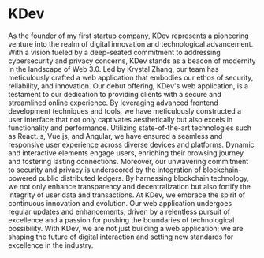 # KDev 
As the founder of my first startup company, KDev represents a pioneering venture into the realm of digital innovation and technological advancement. 
With a vision fueled by a deep-seated commitment to addressing cybersecurity and privacy concerns, KDev stands as a beacon of modernity in the landscape of Web 3.0. 
Led by Krystal Zhang, our team has meticulously crafted a web application that embodies our ethos of security, reliability, and innovation.
Our debut offering, KDev's web application, is a testament to our dedication to providing clients with a secure and streamlined online experience. 
By leveraging advanced frontend development techniques and tools, we have meticulously constructed a user interface that not only captivates 
aesthetically but also excels in functionality and performance. Utilizing state-of-the-art technologies such as React.js, Vue.js, and Angular, 
we have ensured a seamless and responsive user experience across diverse devices and platforms. Dynamic and interactive elements engage users, 
enriching their browsing journey and fostering lasting connections. Moreover, our unwavering commitment to security and privacy is underscored by the 
integration of blockchain-powered public distributed ledgers. By harnessing blockchain technology, we not only enhance transparency and 
decentralization but also fortify the integrity of user data and transactions. At KDev, we embrace the spirit of continuous innovation and evolution. 
Our web application undergoes regular updates and enhancements, driven by a relentless pursuit of excellence and a passion for pushing the boundaries of technological 
possibility. With KDev, we are not just building a web application; we are shaping the future of digital interaction and setting new standards for excellence in the industry.
